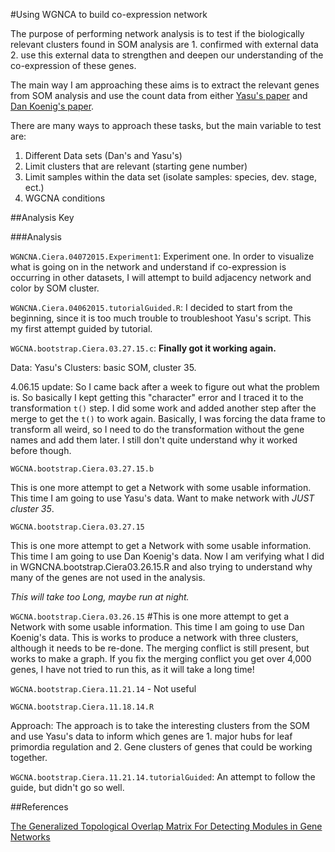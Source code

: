 #Using WGNCA to build co-expression network

The purpose of performing network analysis is to test if the biologically relevant clusters found in SOM analysis are 1. confirmed with external data 2. use this external data to strengthen and deepen our understanding of the co-expression of these genes. 

The main way I am approaching these aims is to extract the relevant genes from SOM analysis and use the count data from either [Yasu's paper](http://www.pnas.org/content/111/25/E2616.short) and [Dan Koenig's paper](http://www.pnas.org/content/110/28/E2655.short).

There are many ways to approach these tasks, but the main variable to test are:

1. Different Data sets (Dan's and Yasu's)
2. Limit clusters that are relevant (starting gene number)
3. Limit samples within the data set (isolate samples: species, dev. stage, ect.)
4. WGCNA conditions

##Analysis Key

###Analysis

`WGNCNA.Ciera.04072015.Experiment1`: Experiment one.  In order to visualize what is going on in the network and understand if co-expression is occurring in other datasets, I will attempt to build adjacency network and color by SOM cluster.  

`WGNCNA.Ciera.04062015.tutorialGuided.R`: I decided to start from the beginning, since it is too much trouble to troubleshoot Yasu's script.  This my first attempt guided by tutorial.

`WGCNA.bootstrap.Ciera.03.27.15.c`: **Finally got it working again.**

Data: Yasu's
Clusters: basic SOM, cluster 35.

4.06.15 update: So I came back after a week to figure out what the problem is.  So basically I kept getting this "character" error and I traced it to the transformation `t()` step. I did some work and added another step after the merge to get the `t()` to work again.  Basically, I was forcing the data frame to transform all weird, so I need to do the transformation without the gene names and add them later.  I still don't quite understand why it worked before though. 

`WGCNA.bootstrap.Ciera.03.27.15.b`

This is one more attempt to get a Network with some usable information. This time I am going to use Yasu's data.  Want to make network with *JUST cluster 35*.

`WGCNA.bootstrap.Ciera.03.27.15`

This is one more attempt to get a Network with some usable information. This time I am going to 
use Dan Koenig's data. Now I am verifying what I did in WGNCNA.bootstrap.Ciera03.26.15.R and also trying to understand why many of the genes are not used in the analysis.

*This will take too Long, maybe run at night.*

`WGCNA.bootstrap.Ciera.03.26.15` #This is one more attempt to get a Network with some usable information. This time I am going to use Dan Koenig's data. This is works to produce a network with three clusters, although it needs to be re-done.  The merging conflict is still present, but works to make a graph.  If you fix the merging conflict you get over 4,000 genes, I have not tried to run this, as it will take a long time!

`WGCNA.bootstrap.Ciera.11.21.14` - Not useful

`WGCNA.bootstrap.Ciera.11.18.14.R`

Approach: The approach is to take the interesting clusters from the SOM and use Yasu's data to inform which genes are 1. major hubs for leaf primordia regulation and 2. Gene clusters of genes that could be working together. 

`WGCNA.bootstrap.Ciera.11.21.14.tutorialGuided`: An attempt to follow the guide, but didn't go so well.

##References

[The Generalized Topological Overlap Matrix For
Detecting Modules in Gene Networks
](http://labs.genetics.ucla.edu/horvath/GTOM/old/GTOM_tech_report.pdf) 